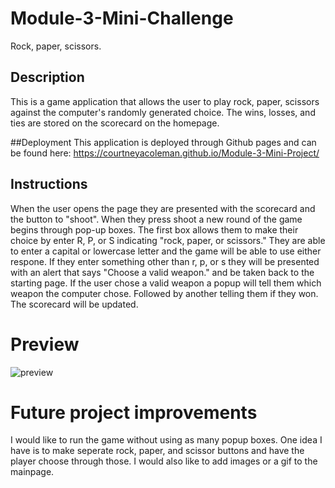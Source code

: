 # Module-3-Mini-Challenge
  Rock, paper, scissors.

##  Description
This is a game application that allows the user to play rock, paper, scissors against the computer's randomly generated choice. The wins, losses, and ties are stored on the scorecard on the homepage. 

##Deployment
This application is deployed through Github pages and can be found here:
https://courtneyacoleman.github.io/Module-3-Mini-Project/

## Instructions
When the user opens the page they are presented with the scorecard and the button to "shoot". When they press shoot a new round of the game begins through pop-up boxes.  The first box allows them to make their choice by enter R, P, or S indicating "rock, paper, or scissors."  They are able to enter a capital or lowercase letter and the game will be able to use either respone.  If they enter something other than r, p, or s they will be presented with an alert that says "Choose a valid weapon." and be taken back to the starting page.  If the user chose a valid weapon a popup will tell them which weapon the computer chose.  Followed by another telling them if they won.  The scorecard will be updated.  

# Preview

![preview](./assets/images/Work%20Day%20Scheduler.gif)

# Future project improvements

I would like to run the game without using as many popup boxes. One idea I have is to make seperate rock, paper, and scissor buttons and have the player choose through those.  I would also like to add images or a gif to the mainpage.  

